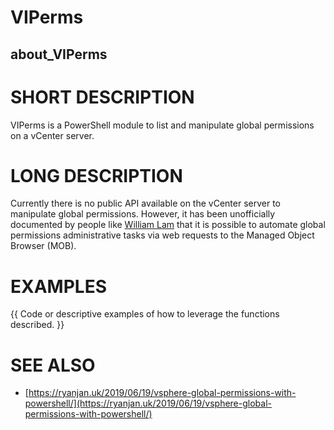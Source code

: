 ﻿# VIPerms

## about_VIPerms

# SHORT DESCRIPTION

VIPerms is a PowerShell module to list and manipulate global permissions on a vCenter server.

# LONG DESCRIPTION

Currently there is no public API available on the vCenter server to manipulate
global permissions. However, it has been unofficially documented by people like
[William Lam](https://www.virtuallyghetto.com/2017/03/automating-vsphere-global-permissions-with-powercli.html)
that it is possible to automate global permissions administrative tasks via web
requests to the Managed Object Browser (MOB).

# EXAMPLES

{{ Code or descriptive examples of how to leverage the functions described. }}

# SEE ALSO

- [https://ryanjan.uk/2019/06/19/vsphere-global-permissions-with-powershell/](https://ryanjan.uk/2019/06/19/vsphere-global-permissions-with-powershell/)
